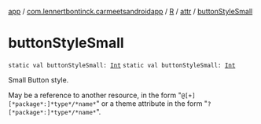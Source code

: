 [app](../../../index.md) / [com.lennertbontinck.carmeetsandroidapp](../../index.md) / [R](../index.md) / [attr](index.md) / [buttonStyleSmall](./button-style-small.md)

# buttonStyleSmall

`static val buttonStyleSmall: `[`Int`](https://kotlinlang.org/api/latest/jvm/stdlib/kotlin/-int/index.html)
`static val buttonStyleSmall: `[`Int`](https://kotlinlang.org/api/latest/jvm/stdlib/kotlin/-int/index.html)

Small Button style.

May be a reference to another resource, in the form "`@[+][*package*:]*type*/*name*`" or a theme attribute in the form "`?[*package*:]*type*/*name*`".

